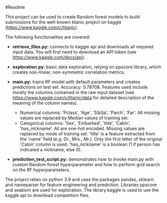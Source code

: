 #Readme

This project can be used to create Random forest models to build submissions for the well-known titanic project on kaggle (https://www.kaggle.com/c/titanic).

The following functionalities are covered:

- **retrieve_files.py:** connects to kaggle api and downloads all required input data. You will first need to download an API token (see https://www.kaggle.com/docs/api).

- **exploration.py:** basic data exploration, relying on ppscore library, which creates non-linear, non-symmetric correlation metrics.

- **main.py:** trains RF model with default parameters and creates predictions on test set. Accuracy: 0.78708. Features used include mostly the columns contained in the raw input dataset (see https://www.kaggle.com/c/titanic/data for detailed description of the meaning of the column names).
	- Numerical columns: 'Pclass', 'Age', 'SibSp', 'Parch', 'Far'. All missing values are replaced by Median values of training set.
	- Categorical columns: 'Sex', 'Embarked', 'title', 'Cabin', 'has_nickname'. All are one-hot encoded. Missing values are replaced by mode of training set. 'title' is a feature extracted from the 'name' field (e.g. Dr., Mrs., Mr.). Only the first letter of the original 'Cabin' column is used. 'has_nickname' is a boolean (1 if person has indicated a nickname, else 0). 

- **prediction_test_script.py:** demonstrates how to invoke main.py with custom Random forest hyperparameter and how to perform grid search on the RF hyperparameters.

The project relies on python 3.9 and uses the packages pandas, sklearn and nameparser for feature engineering and prediction. Libraries ppscore and seaborn are used for exploration. The library kaggle is used to use the kaggle api to download competition files.
